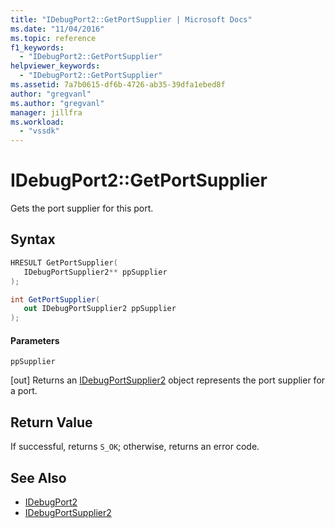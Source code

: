 ```yaml
---
title: "IDebugPort2::GetPortSupplier | Microsoft Docs"
ms.date: "11/04/2016"
ms.topic: reference
f1_keywords:
  - "IDebugPort2::GetPortSupplier"
helpviewer_keywords:
  - "IDebugPort2::GetPortSupplier"
ms.assetid: 7a7b0615-df6b-4726-ab35-39dfa1ebed8f
author: "gregvanl"
ms.author: "gregvanl"
manager: jillfra
ms.workload:
  - "vssdk"
---
```

# IDebugPort2::GetPortSupplier
Gets the port supplier for this port.

## Syntax

```cpp
HRESULT GetPortSupplier( 
   IDebugPortSupplier2** ppSupplier
);
```

```csharp
int GetPortSupplier( 
   out IDebugPortSupplier2 ppSupplier
);
```

#### Parameters
 `ppSupplier`

 [out] Returns an [IDebugPortSupplier2](../../../extensibility/debugger/reference/idebugportsupplier2.md) object represents the port supplier for a port.

## Return Value
 If successful, returns `S_OK`; otherwise, returns an error code.

## See Also
- [IDebugPort2](../../../extensibility/debugger/reference/idebugport2.md)
- [IDebugPortSupplier2](../../../extensibility/debugger/reference/idebugportsupplier2.md)